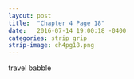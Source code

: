 ```yaml
---
layout: post
title:  "Chapter 4 Page 18"
date:   2016-07-14 19:00:18 -0400
categories: strip grip
strip-image: ch4pg18.png
---
```

travel babble   
